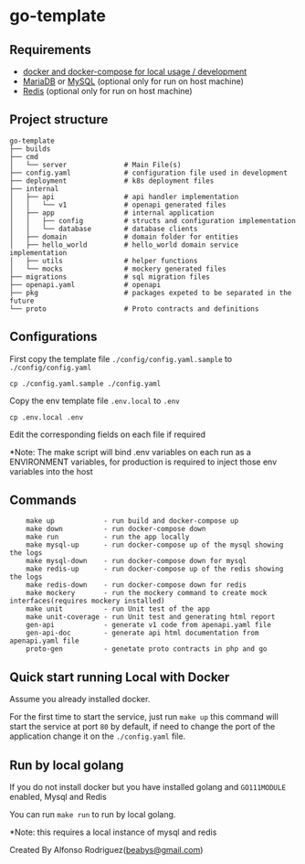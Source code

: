 # go-template

## Requirements

* [docker and docker-compose for local usage / development](https://www.docker.com/get-started)
* [MariaDB](https://mariadb.org/) or [MySQL](https://www.mysql.com/) (optional only for run on host machine) 
* [Redis](https://redis.io/download//) (optional only for run on host machine) 

## Project structure

```
go-template
├── builds
├── cmd
│   └── server              # Main File(s)
├── config.yaml             # configuration file used in development
├── deployment              # k8s deployment files
├── internal
│   ├── api                 # api handler implementation
│   │   └── v1              # openapi generated files
│   ├── app                 # internal application 
│   │   ├── config          # structs and configuration implementation
│   │   └── database        # database clients
│   ├── domain              # domain folder for entities
│   ├── hello_world         # hello_world domain service implementation
│   ├── utils               # helper functions
│   └── mocks               # mockery generated files
├── migrations              # sql migration files
├── openapi.yaml            # openapi
├── pkg                     # packages expeted to be separated in the future
└── proto                   # Proto contracts and definitions
```

## Configurations

First copy the template file `./config/config.yaml.sample` to `./config/config.yaml`

```
cp ./config.yaml.sample ./config.yaml

```

Copy the env template file `.env.local` to `.env`

```
cp .env.local .env

```

Edit the corresponding fields on each file if required


*Note: The make script will bind .env variables on each run as a ENVIRONMENT variables, for production is required to inject those env variables into the host

## Commands

        make up            - run build and docker-compose up
        make down          - run docker-compose down
        make run           - run the app locally
        make mysql-up      - run docker-compose up of the mysql showing the logs
        make mysql-down    - run docker-compose down for mysql
        make redis-up      - run docker-compose up of the redis showing the logs
        make redis-down    - run docker-compose down for redis
        make mockery       - run the mockery command to create mock interfaces(requires mockery installed)
        make unit          - run Unit test of the app
        make unit-coverage - run Unit test and generating html report
        gen-api            - generate v1 code from apenapi.yaml file
        gen-api-doc        - generate api html documentation from apenapi.yaml file
        proto-gen          - genetate proto contracts in php and go

## Quick start running Local with Docker

Assume you already installed docker.

For the first time to start the service, just run `make up` this command will start the service at port `80` by default, if need to change the port of the application change it on the `./config.yaml` file.


## Run by local golang

If you do not install docker but you have installed golang and `GO111MODULE` enabled, Mysql and Redis

You can run `make run` to run by local golang.

*Note: this requires a local instance of mysql and redis

Created By Alfonso Rodriguez(beabys@gmail.com)
